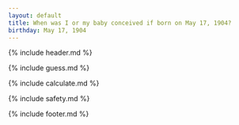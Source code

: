```yaml
---
layout: default
title: When was I or my baby conceived if born on May 17, 1904?
birthday: May 17, 1904
---
```


{% include header.md %}

{% include guess.md %}

{% include calculate.md %}

{% include safety.md %}

{% include footer.md %}



